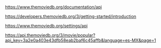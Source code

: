 https://www.themoviedb.org/documentation/api

https://developers.themoviedb.org/3/getting-started/introduction

https://www.themoviedb.org/settings/api

https://api.themoviedb.org/3/movie/popular?api_key=3a2e0a403e43dfb58eab2baf6c45affb&language=es-MX&page=1